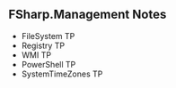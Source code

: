 FSharp.Management Notes
-----------------------

- FileSystem TP
- Registry TP
- WMI TP
- PowerShell TP
- SystemTimeZones TP

